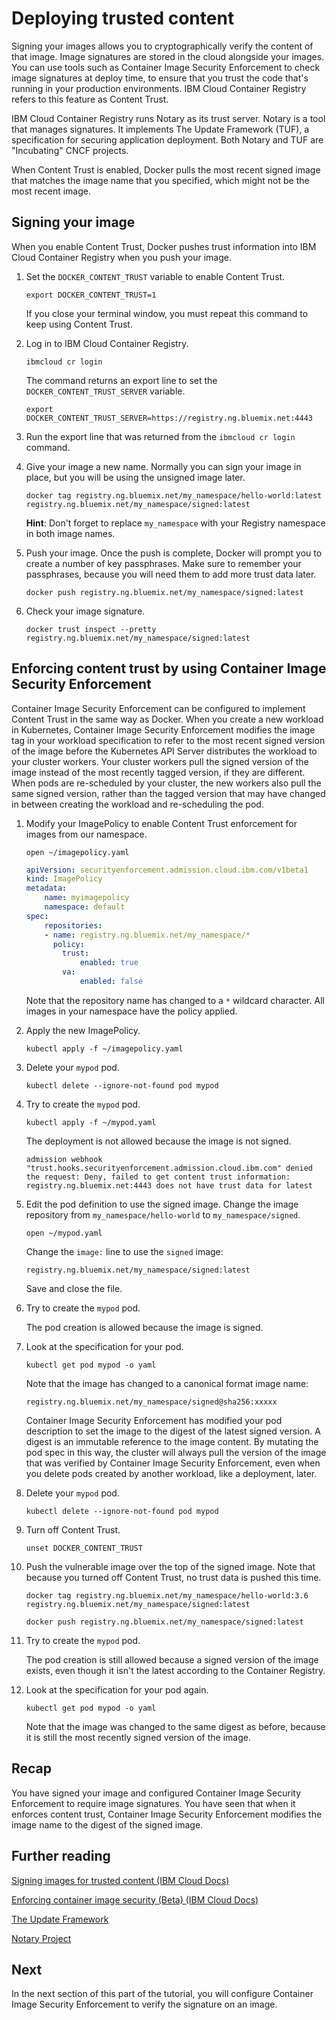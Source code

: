 # Deploying trusted content

Signing your images allows you to cryptographically verify the content of that image. Image signatures are stored in the cloud alongside your images. You can use tools such as Container Image Security Enforcement to check image signatures at deploy time, to ensure that you trust the code that's running in your production environments. IBM Cloud Container Registry refers to this feature as Content Trust.

IBM Cloud Container Registry runs Notary as its trust server. Notary is a tool that manages signatures. It implements The Update Framework (TUF), a specification for securing application deployment. Both Notary and TUF are "Incubating" CNCF projects.

When Content Trust is enabled, Docker pulls the most recent signed image that matches the image name that you specified, which might not be the most recent image.

## Signing your image

When you enable Content Trust, Docker pushes trust information into IBM Cloud Container Registry when you push your image.

1. Set the `DOCKER_CONTENT_TRUST` variable to enable Content Trust.

    `export DOCKER_CONTENT_TRUST=1`

    If you close your terminal window, you must repeat this command to keep using Content Trust.

2. Log in to IBM Cloud Container Registry.

    `ibmcloud cr login`

    The command returns an export line to set the `DOCKER_CONTENT_TRUST_SERVER` variable.

    `export DOCKER_CONTENT_TRUST_SERVER=https://registry.ng.bluemix.net:4443`

3. Run the export line that was returned from the `ibmcloud cr login` command.

4. Give your image a new name. Normally you can sign your image in place, but you will be using the unsigned image later.

    `docker tag registry.ng.bluemix.net/my_namespace/hello-world:latest registry.ng.bluemix.net/my_namespace/signed:latest`

    **Hint**: Don't forget to replace `my_namespace` with your Registry namespace in both image names.

5. Push your image. Once the push is complete, Docker will prompt you to create a number of key passphrases. Make sure to remember your passphrases, because you will need them to add more trust data later.

    `docker push registry.ng.bluemix.net/my_namespace/signed:latest`

6. Check your image signature.

    `docker trust inspect --pretty registry.ng.bluemix.net/my_namespace/signed:latest`

## Enforcing content trust by using Container Image Security Enforcement

Container Image Security Enforcement can be configured to implement Content Trust in the same way as Docker. When you create a new workload in Kubernetes, Container Image Security Enforcement modifies the image tag in your workload specification to refer to the most recent signed version of the image before the Kubernetes API Server distributes the workload to your cluster workers. Your cluster workers pull the signed version of the image instead of the most recently tagged version, if they are different. When pods are re-scheduled by your cluster, the new workers also pull the same signed version, rather than the tagged version that may have changed in between creating the workload and re-scheduling the pod.

1. Modify your ImagePolicy to enable Content Trust enforcement for images from our namespace.

    `open ~/imagepolicy.yaml`

    ```yaml
    apiVersion: securityenforcement.admission.cloud.ibm.com/v1beta1
    kind: ImagePolicy
    metadata:
        name: myimagepolicy
        namespace: default
    spec:
        repositories:
        - name: registry.ng.bluemix.net/my_namespace/*
          policy:
            trust:
                enabled: true
            va:
                enabled: false
    ```

    Note that the repository name has changed to a `*` wildcard character. All images in your namespace have the policy applied.

2. Apply the new ImagePolicy.

    `kubectl apply -f ~/imagepolicy.yaml`

3. Delete your `mypod` pod.

    `kubectl delete --ignore-not-found pod mypod`

4. Try to create the `mypod` pod.

    `kubectl apply -f ~/mypod.yaml`

    The deployment is not allowed because the image is not signed.

    `admission webhook "trust.hooks.securityenforcement.admission.cloud.ibm.com" denied the request: Deny, failed to get content trust information: registry.ng.bluemix.net:4443 does not have trust data for latest`

5. Edit the pod definition to use the signed image. Change the image repository from `my_namespace/hello-world` to `my_namespace/signed`.

    `open ~/mypod.yaml`

    Change the `image:` line to use the `signed` image:

    `registry.ng.bluemix.net/my_namespace/signed:latest`

    Save and close the file.

6. Try to create the `mypod` pod.

    The pod creation is allowed because the image is signed.

7. Look at the specification for your pod.

    `kubectl get pod mypod -o yaml`

    Note that the image has changed to a canonical format image name:

    `registry.ng.bluemix.net/my_namespace/signed@sha256:xxxxx`

    Container Image Security Enforcement has modified your pod description to set the image to the digest of the latest signed version. A digest is an immutable reference to the image content. By mutating the pod spec in this way, the cluster will always pull the version of the image that was verified by Container Image Security Enforcement, even when you delete pods created by another workload, like a deployment, later.

8. Delete your `mypod` pod.

    `kubectl delete --ignore-not-found pod mypod`

9. Turn off Content Trust.

    `unset DOCKER_CONTENT_TRUST`

10. Push the vulnerable image over the top of the signed image. Note that because you turned off Content Trust, no trust data is pushed this time.

    `docker tag registry.ng.bluemix.net/my_namespace/hello-world:3.6 registry.ng.bluemix.net/my_namespace/signed:latest`

    `docker push registry.ng.bluemix.net/my_namespace/signed:latest`

11. Try to create the `mypod` pod.

    The pod creation is still allowed because a signed version of the image exists, even though it isn't the latest according to the Container Registry.

12. Look at the specification for your pod again.

    `kubectl get pod mypod -o yaml`

    Note that the image was changed to the same digest as before, because it is still the most recently signed version of the image.

## Recap

You have signed your image and configured Container Image Security Enforcement to require image signatures. You have seen that when it enforces content trust, Container Image Security Enforcement modifies the image name to the digest of the signed image.

## Further reading

[Signing images for trusted content (IBM Cloud Docs)](https://console.bluemix.net/docs/services/Registry/registry_trusted_content.html#registry_trustedcontent)

[Enforcing container image security (Beta) (IBM Cloud Docs)](https://console.bluemix.net/docs/services/Registry/registry_security_enforce.html#security_enforce)

[The Update Framework](https://theupdateframework.github.io/)

[Notary Project](https://github.com/theupdateframework/notary)

## Next

In the next section of this part of the tutorial, you will configure Container Image Security Enforcement to verify the signature on an image.

